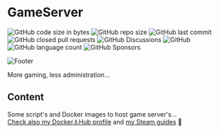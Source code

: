 # GameServer
![GitHub code size in bytes](https://img.shields.io/github/languages/code-size/dockrbyter/GameServer?logo=github)
![GitHub repo size](https://img.shields.io/github/repo-size/dockrbyter/gameserver?logo=github)
![GitHub last commit](https://img.shields.io/github/last-commit/dockrbyter/GameServer?logo=github)
![GitHub closed pull requests](https://img.shields.io/github/issues-pr-closed/dockrbyter/gameserver?logo=github)
![GitHub Discussions](https://img.shields.io/github/discussions/dockrbyter/gameserver?logo=github)
![GitHub](https://img.shields.io/github/license/dockrbyter/gameserver)
![GitHub language count](https://img.shields.io/github/languages/count/dockrbyter/gameserver)
![GitHub Sponsors](https://img.shields.io/github/sponsors/dockrbyter)

![Footer](https://github.com/dockrbyter/GameServer/blob/master/mediacontent/doky3.png?raw=true)



More gaming, less administration...  


## Content
Some script's and Docker images to host game server's...  
[Check also my Docker⚓Hub profile](https://hub.docker.com/u/dockrbyter) and [my Steam guides](https://steamcommunity.com/profiles/76561198120366828/myworkshopfiles/?section=guides) 👋
